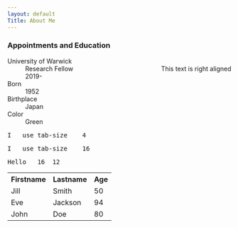 ```yaml
---
layout: default
Title: About Me
---
```


### Appointments and Education

<dl>
<dt>University of Warwick</dt>
<dd>Research Fellow     <span style="float:right;">
        This text is right aligned
    </span> </dd>
  <dd>2019-</dd>
<dt>Born</dt>
<dd>1952</dd>
<dt>Birthplace</dt>
<dd>Japan</dd>
<dt>Color</dt>
<dd>Green</dd>
</dl>

<style> 
#t1 {
  -moz-tab-size: 4; /* Firefox */
  -o-tab-size: 4; /* Opera 10.6-12.1 */
  tab-size: 4;
}

#t2 {
  -moz-tab-size: 16; /* Firefox */
  -o-tab-size: 16; /* Opera 10.6-12.1 */
  tab-size: 16;
}
</style>


<pre id="t1">
I	use	tab-size	4
</pre>

<pre id="t2" >
I	use	tab-size	16
</pre>
<pre id="t2">
Hello 	16	12
</pre>

<table style="width:100%">
  <tr>
    <th>Firstname</th>
    <th>Lastname</th> 
    <th>Age</th>
  </tr>
  <tr>
    <td>Jill</td>
    <td>Smith</td>
    <td>50</td>
  </tr>
  <tr>
    <td>Eve</td>
    <td>Jackson</td>
    <td>94</td>
  </tr>
  <tr>
    <td>John</td>
    <td>Doe</td>
    <td>80</td>
  </tr>
</table>

<!--I completed my undergraduate in 2015 at St Catharine's College at the University of Cambridge studying Natural Sciences. I was always fascinated by theoretical physics, as well as mathematics, and how it applies to the world (or worlds!) around us. I was always fascinated by all of my subjects, from quantum mechanics to astrophysical fluid dynamics and relativity. It was especially nice to see similar principles and ideas in very different areas of physics. I then started my PhD in 2015 in exoplanetary atmospheres supervised by Dr Nikku Madhusudhan, which I completed in 2019. Studying exoplanets was ideal for me given its fundamental interdisciplinary nature. I have also been a fan of science fiction, especially those which explore the cosmos and other worlds. Perhaps it is not surprising I ended up studying exoplanets!
As well as research, I am also a big fan of playing and watching cricket. Many a summer afternoon has been spent batting for my local team, though I'm not really good enough to be out there for too long! I also enjoy rowing, and coxed for most of my time during my time in Cambridge.-->
